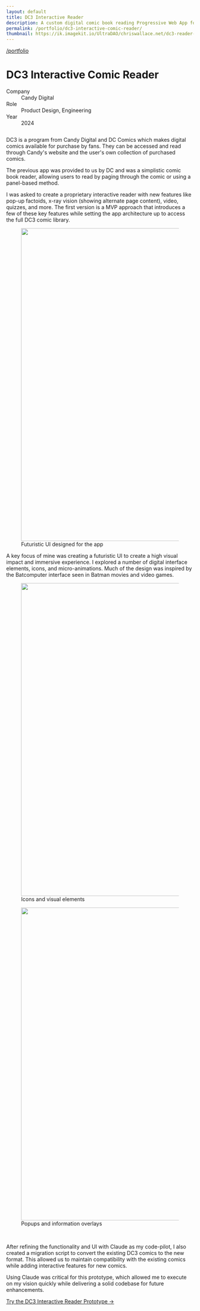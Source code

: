 ```yaml
---
layout: default
title: DC3 Interactive Reader
description: A custom digital comic book reading Progressive Web App for DC Comics and Candy Digital.
permalink: /portfolio/dc3-interactive-comic-reader/
thumbnail: https://ik.imagekit.io/UltraDAO/chriswallace.net/dc3-reader-1.png
---
```


<div class="portfolio-group-heading">
  <a class="back fade-in-element" href="/">/portfolio</a>
  <h1 class="fade-in-element mb-3">DC3 Interactive Comic Reader</h1>
  <dl class="project-list fade-in-element">
    <div>
      <dt>Company</dt>
      <dd>Candy Digital</dd>
    </div>
    <div>
      <dt>Role</dt>
      <dd>Product Design, Engineering</dd>
    </div>
    <div>
      <dt>Year</dt>
      <dd>2024</dd>
    </div>
  </dl>
</div>

<div class="flex flex-col mb-12 max-w-[1680px] mx-auto">
  <picture>
    <source media="(max-width: 480px)" 
            srcset="https://ik.imagekit.io/UltraDAO/chriswallace.net/dc3-reader-1.png?tr=w-800,f-auto">
    <source media="(min-width: 481px)" 
            srcset="https://ik.imagekit.io/UltraDAO/chriswallace.net/dc3-reader-banner.png?tr=w-800,f-auto 800w,
                    https://ik.imagekit.io/UltraDAO/chriswallace.net/dc3-reader-banner.png?tr=w-1200,f-auto 1200w,
                    https://ik.imagekit.io/UltraDAO/chriswallace.net/dc3-reader-banner.png?tr=w-1600,f-auto 1600w,
                    https://ik.imagekit.io/UltraDAO/chriswallace.net/dc3-reader-banner.png?tr=w-2500,f-auto 2500w">
    <img src="https://ik.imagekit.io/UltraDAO/chriswallace.net/dc3-reader-banner.png?tr=w-2500,f-auto"
         class="fade-in-element mb-1.5" 
         alt="" 
         loading="lazy">
  </picture>
</div>

<div class="content-container">
  <p class="fade-in-element">DC3 is a program from Candy Digital and DC Comics which makes digital comics available for purchase by fans. They can be accessed and read through Candy's website and the user's own collection of purchased comics.</p>

  <p class="fade-in-element">The previous app was provided to us by DC and was a simplistic comic book reader, allowing users to read by paging through the comic or using a panel-based method.</p>

  <p class="fade-in-element">I was asked to create a proprietary interactive reader with new features like pop-up factoids, x-ray vision (showing alternate page content), video, quizzes, and more. The first version is a MVP approach that introduces a few of these key features while setting the app architecture up to access the full DC3 comic library.</p>

  <figure class="max-w-prose mb-12 fade-in-element">
    <div class="bg-[#000000] md:py-4 mr-auto flex justify-center items-center mb-2 rounded-xl">
      <img src="https://ik.imagekit.io/UltraDAO/chriswallace.net/overdrive-assets-1.png?tr=w-800,f-auto" srcset="https://ik.imagekit.io/UltraDAO/chriswallace.net/overdrive-assets-1.png?tr=w-400,f-auto 400w, https://ik.imagekit.io/UltraDAO/chriswallace.net/overdrive-assets-1.png?tr=w-800,f-auto 800w, https://ik.imagekit.io/UltraDAO/chriswallace.net/overdrive-assets-1.png?tr=w-1200,f-auto 1200w, https://ik.imagekit.io/UltraDAO/chriswallace.net/overdrive-assets-1.png?tr=w-1600,f-auto 1600w, https://ik.imagekit.io/UltraDAO/chriswallace.net/overdrive-assets-1.png?tr=w-2000,f-auto 2000w" sizes="(max-width: 400px) 400px, (max-width: 800px) 800px, (max-width: 1200px) 1200px, (max-width: 1600px) 1600px, 2000px" width="1520" height="840" alt="" loading="lazy">
    </div>
    <figcaption>Futuristic UI designed for the app</figcaption>
  </figure>

  <p class="fade-in-element">A key focus of mine was creating a futuristic UI to create a high visual impact and immersive experience. I explored a number of digital interface elements, icons, and micro-animations. Much of the design was inspired by the Batcomputer interface seen in Batman movies and video games.</p>

  <figure class="max-w-prose mb-12 fade-in-element">
    <div class="bg-[#000000] md:py-4 mr-auto flex justify-center items-center mb-2 rounded-xl">
      <img src="https://ik.imagekit.io/UltraDAO/chriswallace.net/overdrive-assets-1.png?tr=w-800,f-auto" srcset="https://ik.imagekit.io/UltraDAO/chriswallace.net/overdrive-assets-2.png?tr=w-400,f-auto 400w, https://ik.imagekit.io/UltraDAO/chriswallace.net/overdrive-assets-2.png?tr=w-800,f-auto 800w, https://ik.imagekit.io/UltraDAO/chriswallace.net/overdrive-assets-2.png?tr=w-1200,f-auto 1200w, https://ik.imagekit.io/UltraDAO/chriswallace.net/overdrive-assets-2.png?tr=w-1600,f-auto 1600w, https://ik.imagekit.io/UltraDAO/chriswallace.net/overdrive-assets-2.png?tr=w-2000,f-auto 2000w" sizes="(max-width: 400px) 400px, (max-width: 800px) 800px, (max-width: 1200px) 1200px, (max-width: 1600px) 1600px, 2000px" width="1520" height="840" alt="" loading="lazy">
    </div>
    <figcaption>Icons and visual elements</figcaption>
  </figure>

  <figure class="max-w-prose mb-12 fade-in-element">
    <div class="bg-[#000000] md:py-4 mr-auto flex justify-center items-center mb-2 rounded-xl">
      <img src="https://ik.imagekit.io/UltraDAO/chriswallace.net/overdrive-overlays.png?tr=w-800,f-auto" srcset="https://ik.imagekit.io/UltraDAO/chriswallace.net/overdrive-overlays.png?tr=w-400,f-auto 400w, https://ik.imagekit.io/UltraDAO/chriswallace.net/overdrive-overlays.png?tr=w-800,f-auto 800w, https://ik.imagekit.io/UltraDAO/chriswallace.net/overdrive-overlays.png?tr=w-1200,f-auto 1200w, https://ik.imagekit.io/UltraDAO/chriswallace.net/overdrive-overlays.png?tr=w-1600,f-auto 1600w, https://ik.imagekit.io/UltraDAO/chriswallace.net/overdrive-overlays.png?tr=w-2000,f-auto 2000w" sizes="(max-width: 400px) 400px, (max-width: 800px) 800px, (max-width: 1200px) 1200px, (max-width: 1600px) 1600px, 2000px" width="1520" height="840" alt="" loading="lazy">
    </div>
    <figcaption>Popups and information overlays</figcaption>
  </figure>

</div>

<div class="bg-[#030303] md:h-screen mb-12 fade-in-element flex justify-center items-center">
  <div class="image-gallery max-w-full aspect-[4/3]">
    <img src="https://ik.imagekit.io/UltraDAO/chriswallace.net/overdrive-splash-screen.png?tr=w-800,f-auto" srcset="https://ik.imagekit.io/UltraDAO/chriswallace.net/overdrive-splash-screen.png?tr=w-400,f-auto 400w, https://ik.imagekit.io/UltraDAO/chriswallace.net/overdrive-splash-screen.png?tr=w-800,f-auto 800w, https://ik.imagekit.io/UltraDAO/chriswallace.net/overdrive-splash-screen.png?tr=w-1200,f-auto 1200w, https://ik.imagekit.io/UltraDAO/chriswallace.net/overdrive-splash-screen.png?tr=w-1600,f-auto 1600w, https://ik.imagekit.io/UltraDAO/chriswallace.net/overdrive-splash-screen.png?tr=w-2000,f-auto 2000w" sizes="(max-width: 400px) 400px, (max-width: 800px) 800px, (max-width: 1200px) 1200px, (max-width: 1600px) 1600px, 2000px" class="max-w-[840px] w-full h-auto rounded-xl" alt="" loading="lazy">
    <img src="https://ik.imagekit.io/UltraDAO/chriswallace.net/overdrive-puzzles-1.png?tr=w-800,f-auto" srcset="https://ik.imagekit.io/UltraDAO/chriswallace.net/overdrive-puzzles-1.png?tr=w-400,f-auto 400w, https://ik.imagekit.io/UltraDAO/chriswallace.net/overdrive-puzzles-1.png?tr=w-800,f-auto 800w, https://ik.imagekit.io/UltraDAO/chriswallace.net/overdrive-puzzles-1.png?tr=w-1200,f-auto 1200w, https://ik.imagekit.io/UltraDAO/chriswallace.net/overdrive-puzzles-1.png?tr=w-1600,f-auto 1600w, https://ik.imagekit.io/UltraDAO/chriswallace.net/overdrive-puzzles-1.png?tr=w-2000,f-auto 2000w" sizes="(max-width: 400px) 400px, (max-width: 800px) 800px, (max-width: 1200px) 1200px, (max-width: 1600px) 1600px, 2000px" class="max-w-[840px] w-full h-auto rounded-xl" alt="" loading="lazy">
    <img src="https://ik.imagekit.io/UltraDAO/chriswallace.net/overdrive-puzzles-2.png?tr=w-800,f-auto" srcset="https://ik.imagekit.io/UltraDAO/chriswallace.net/overdrive-puzzles-2.png?tr=w-400,f-auto 400w, https://ik.imagekit.io/UltraDAO/chriswallace.net/overdrive-puzzles-2.png?tr=w-800,f-auto 800w, https://ik.imagekit.io/UltraDAO/chriswallace.net/overdrive-puzzles-2.png?tr=w-1200,f-auto 1200w, https://ik.imagekit.io/UltraDAO/chriswallace.net/overdrive-puzzles-2.png?tr=w-1600,f-auto 1600w, https://ik.imagekit.io/UltraDAO/chriswallace.net/overdrive-puzzles-2.png?tr=w-2000,f-auto 2000w" sizes="(max-width: 400px) 400px, (max-width: 800px) 800px, (max-width: 1200px) 1200px, (max-width: 1600px) 1600px, 2000px" class="max-w-[840px] w-full h-auto rounded-xl" alt="" loading="lazy">
    <img src="https://ik.imagekit.io/UltraDAO/chriswallace.net/overdrive-marketplace.png?tr=w-800,f-auto" srcset="https://ik.imagekit.io/UltraDAO/chriswallace.net/overdrive-marketplace.png?tr=w-400,f-auto 400w, https://ik.imagekit.io/UltraDAO/chriswallace.net/overdrive-marketplace.png?tr=w-800,f-auto 800w, https://ik.imagekit.io/UltraDAO/chriswallace.net/overdrive-marketplace.png?tr=w-1200,f-auto 1200w, https://ik.imagekit.io/UltraDAO/chriswallace.net/overdrive-marketplace.png?tr=w-1600,f-auto 1600w, https://ik.imagekit.io/UltraDAO/chriswallace.net/overdrive-marketplace.png?tr=w-2000,f-auto 2000w" sizes="(max-width: 400px) 400px, (max-width: 800px) 800px, (max-width: 1200px) 1200px, (max-width: 1600px) 1600px, 2000px" class="max-w-[840px] w-full h-auto rounded-xl" alt="" loading="lazy">
    <img src="https://ik.imagekit.io/UltraDAO/chriswallace.net/overdrive-home-screen.png?tr=w-800,f-auto" srcset="https://ik.imagekit.io/UltraDAO/chriswallace.net/overdrive-home-screen.png?tr=w-400,f-auto 400w, https://ik.imagekit.io/UltraDAO/chriswallace.net/overdrive-home-screen.png?tr=w-800,f-auto 800w, https://ik.imagekit.io/UltraDAO/chriswallace.net/overdrive-home-screen.png?tr=w-1200,f-auto 1200w, https://ik.imagekit.io/UltraDAO/chriswallace.net/overdrive-home-screen.png?tr=w-1600,f-auto 1600w, https://ik.imagekit.io/UltraDAO/chriswallace.net/overdrive-home-screen.png?tr=w-2000,f-auto 2000w" sizes="(max-width: 400px) 400px, (max-width: 800px) 800px, (max-width: 1200px) 1200px, (max-width: 1600px) 1600px, 2000px" class="max-w-[840px] w-full h-auto rounded-xl" alt="" loading="lazy">
    <img src="https://ik.imagekit.io/UltraDAO/chriswallace.net/overdrive-reader.png?tr=w-800,f-auto" srcset="https://ik.imagekit.io/UltraDAO/chriswallace.net/overdrive-reader.png?tr=w-400,f-auto 400w, https://ik.imagekit.io/UltraDAO/chriswallace.net/overdrive-reader.png?tr=w-800,f-auto 800w, https://ik.imagekit.io/UltraDAO/chriswallace.net/overdrive-reader.png?tr=w-1200,f-auto 1200w, https://ik.imagekit.io/UltraDAO/chriswallace.net/overdrive-reader.png?tr=w-1600,f-auto 1600w, https://ik.imagekit.io/UltraDAO/chriswallace.net/overdrive-reader.png?tr=w-2000,f-auto 2000w" sizes="(max-width: 400px) 400px, (max-width: 800px) 800px, (max-width: 1200px) 1200px, (max-width: 1600px) 1600px, 2000px" class="max-w-[840px] w-full h-auto rounded-xl" alt="" loading="lazy">
  </div>
</div>

<div class="content-container mb-24">
  <p class="fade-in-element">After refining the functionality and UI with Claude as my code-pilot, I also created a migration script to convert the existing DC3 comics to the new format. This allowed us to maintain compatibility with the existing comics while adding interactive features for new comics.</p>
  
  <p class="fade-in-element">Using Claude was critical for this prototype, which allowed me to execute on my vision quickly while delivering a solid codebase for future enhancements.</p>

  <p class="fade-in-element">
    <a class="cta" href="https://dc3-interactive-reader.vercel.app/" target="_blank">
      Try the DC3 Interactive Reader Prototype &rarr;
    </a>
  </p>
</div>
